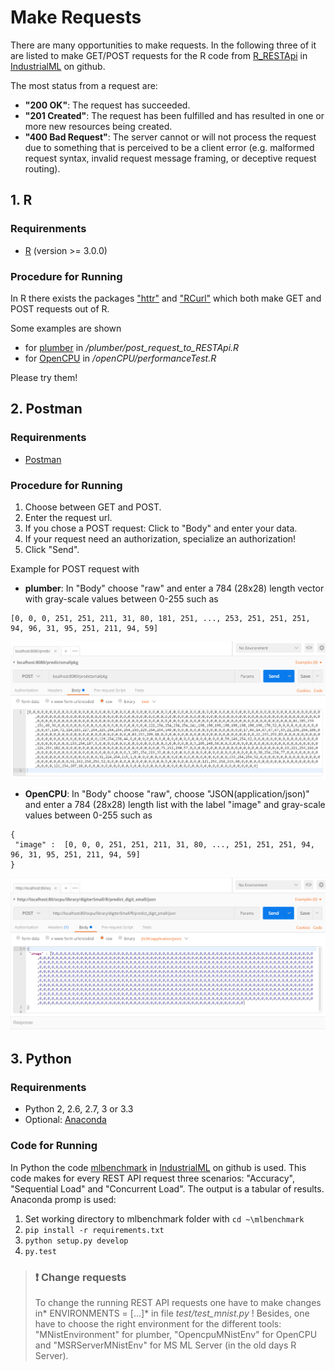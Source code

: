 ﻿
# Make Requests

There are many opportunities to make requests. In the following three of it are listed to make GET/POST requests for the R code from [R_RESTApi](https://github.com/IndustrialML/R_RESTApi) in [IndustrialML](https://github.com/IndustrialML) on github. 

The most status from a request are:
* **"200 OK"**: The request has succeeded.
* **"201 Created"**: The request has been fulfilled and has resulted in one or more new resources being created. 
* **"400 Bad Request"**: The server cannot or will not process the request due to something that is perceived to be a client error (e.g. malformed request syntax, invalid request message framing, or deceptive request routing).

## 1. R

### Requirenments
* [R](https://cran.r-project.org/) (version >= 3.0.0) 

### Procedure for Running
In R there exists the packages ["httr"](https://cran.r-project.org/web/packages/httr/httr.pdf) and ["RCurl"](https://cran.r-project.org/web/packages/RCurl/RCurl.pdf) which both make GET and POST requests out of R.

Some examples are shown 

* for [plumber](https://www.rplumber.io/) in */plumber/post_request_to_RESTApi.R*
* for [OpenCPU](https://www.opencpu.org/) in */openCPU/performanceTest.R*

Please try them!

## 2. Postman

### Requirenments
* [Postman](https://www.getpostman.com/)

### Procedure for Running

1. Choose between GET and POST.
2. Enter the request url.
3. If you chose a POST request: Click to "Body" and enter your data.
4. If your request need an authorization, specialize an authorization!
5. Click "Send".

Example for POST request with

* **plumber**: In "Body" choose "raw" and enter a 784 (28x28) length vector with gray-scale values between 0-255 such as

```{r}
[0, 0, 0, 251, 251, 211, 31, 80, 181, 251, ..., 253, 251, 251, 251, 94, 96, 31, 95, 251, 211, 94, 59]
```
![postman for request with plumber](images/postman_plumber.PNG)

* **OpenCPU**: In "Body" choose "raw", choose "JSON(application/json)" and enter a 784 (28x28) length list with the label "image" and gray-scale values between 0-255 such as
```{r}
{
 "image" :  [0, 0, 0, 251, 251, 211, 31, 80, ..., 251, 251, 251, 94, 96, 31, 95, 251, 211, 94, 59]
}
```
![postman for request with OpenCPU](images/postman_opencpu.PNG)

## 3. Python

### Requirenments
* Python 2, 2.6, 2.7, 3 or 3.3
* Optional: [Anaconda](https://docs.anaconda.com/)

### Code for Running

In Python the code [mlbenchmark](https://github.com/IndustrialML/mlbenchmark) in [IndustrialML](https://github.com/IndustrialML) on github is used. This code makes for every REST API request three scenarios: "Accuracy", "Sequential Load" and "Concurrent Load". The output is a tabular of results. Anaconda promp is used:

1. Set working directory to mlbenchmark folder with `cd ~\mlbenchmark`
2. `pip install -r requirements.txt`
3. `python setup.py develop`
4. `py.test`


> ### :exclamation: Change requests
> To change the running REST API requests one have to make changes in* ENVIRONMENTS = [...]* in file  *test/test_mnist.py* ! Besides, one have to choose the right environment for the different tools: "MNistEnvironment" for plumber, "OpencpuMNistEnv" for OpenCPU and "MSRServerMNistEnv" for MS ML Server (in the old days R Server).





